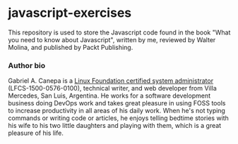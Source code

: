 # javascript-exercises
This repository is used to store the Javascript code found in the book "What you need to know about Javascript", written by me, reviewed by Walter Molina, and published by Packt Publishing.

### Author bio
Gabriel A. Canepa is a [Linux Foundation certified system administrator](https://training.linuxfoundation.org/certification/verify-linux-certifications) (LFCS-1500-0576-0100), technical writer, and web developer from Villa Mercedes, San Luis, Argentina. He works for a software development business doing DevOps work and takes great pleasure in using FOSS tools to increase productivity in all areas of his daily work. When he's not typing commands or writing code or articles, he enjoys telling bedtime stories with his wife to his two little daughters and playing with them, which is a great pleasure of his life.
